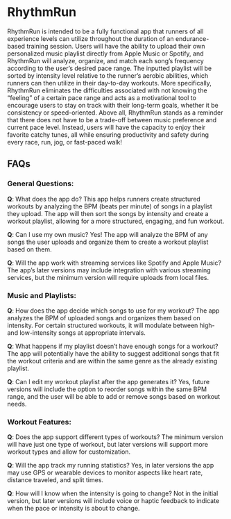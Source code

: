 # RhythmRun
RhythmRun is intended to be a fully functional app that runners of all experience levels can utilize throughout the duration of an endurance-based training session. Users will have the ability to upload their own personalized music playlist directly from Apple Music or Spotify, and RhythmRun will analyze, organize, and match each song’s frequency according to the user’s desired pace range. The inputted playlist will be sorted by intensity level relative to the runner’s aerobic abilities, which runners can then utilize in their day-to-day workouts. More specifically, RhythmRun eliminates the difficulties associated with not knowing the “feeling” of a certain pace range and acts as a motivational tool to encourage users to stay on track with their long-term goals, whether it be consistency or speed-oriented. Above all, RhythmRun stands as a reminder that there does not have to be a trade-off between music preference and current pace level. Instead, users will have the capacity to enjoy their favorite catchy tunes, all while ensuring productivity and safety during every race, run, jog, or fast-paced walk!

## FAQs
### General Questions:
**Q**: What does the app do?
This app helps runners create structured workouts by analyzing the BPM (beats per minute) of songs in a playlist they upload. The app will then sort the songs by intensity and create a workout playlist, allowing for a more structured, engaging, and fun workout.

**Q**: Can I use my own music?
Yes! The app will analyze the BPM of any songs the user uploads and organize them to create a workout playlist based on them.

**Q**: Will the app work with streaming services like Spotify and Apple Music?
The app’s later versions may include integration with various streaming services, but the minimum version will require uploads from local files.

### Music and Playlists:
**Q**: How does the app decide which songs to use for my workout?
The app analyzes the BPM of uploaded songs and organizes them based on intensity. For certain structured workouts, it will modulate between high- and low-intensity songs at appropriate intervals.

**Q**: What happens if my playlist doesn’t have enough songs for a workout?
The app will potentially have the ability to suggest additional songs that fit the workout criteria and are within the same genre as the already existing playlist.

**Q**: Can I edit my workout playlist after the app generates it?
Yes, future versions will include the option to reorder songs within the same BPM range, and the user will be able to add or remove songs based on workout needs.

### Workout Features:
**Q**: Does the app support different types of workouts?
The minimum version will have just one type of workout, but later versions will support more workout types and allow for customization.

**Q**: Will the app track my running statistics?
Yes, in later versions the app may use GPS or wearable devices to monitor aspects like heart rate, distance traveled, and split times.

**Q**: How will I know when the intensity is going to change?
Not in the initial version, but later versions will include voice or haptic feedback to indicate when the pace or intensity is about to change.
